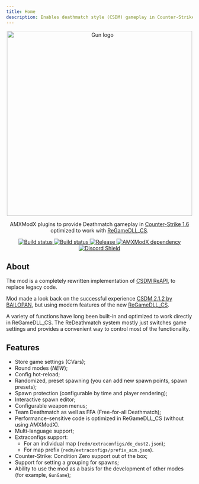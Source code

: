 ```yaml
---
title: Home
description: Enables deathmatch style (CSDM) gameplay in Counter-Strike 1.6 (respawning, gun selection, spawn protection, etc).
---
```


<p align="center">
    <a href="https://github.com/wopox1337/ReDeathmatch">
        <img
            width="500px"
            alt="Gun logo"
            src="https://user-images.githubusercontent.com/18553678/233882657-0ee4d8ea-2492-4af7-8db5-32430689c131.png"
        >
    </a>
</p>

<p align="center">
    AMXModX plugins to provide Deathmatch gameplay in <a href="https://store.steampowered.com/app/10/CounterStrike/">Counter-Strike 1.6</a> optimized to work with <a href="https://github.com/s1lentq/ReGameDLL_CS">ReGameDLL_CS</a>.
</p>

<p align="center">
    <a href="https://github.com/wopox1337/ReDeathmatch/releases/latest">
        <img
            src="https://img.shields.io/github/downloads/wopox1337/ReDeathmatch/total?label=Download%40latest&style=flat-square&logo=github&logoColor=white"
            alt="Build status"
        >
    </a>
    <a href="https://github.com/wopox1337/ReDeathmatch/actions">
        <img
            src="https://img.shields.io/github/actions/workflow/status/wopox1337/ReDeathmatch/CI.yml?branch=master&style=flat-square&logo=github&logoColor=white"
            alt="Build status"
        >
    </a>
    <a href="https://github.com/wopox1337/ReDeathmatch/releases">
        <img
            src="https://img.shields.io/github/v/release/wopox1337/ReDeathmatch?include_prereleases&style=flat-square&logo=github&logoColor=white"
            alt="Release"
        >
    </a>
    <a href="https://www.amxmodx.org/downloads-new.php">
        <img
            src="https://img.shields.io/badge/AMXModX-1.9 | 1.10-blue?style=flat-square"
            alt="AMXModX dependency"
        ></a>
    <a href="https://discord.gg/fC2AasCPfh">
        <img src="https://img.shields.io/discord/1099870919138213890?style=flat-square&logo=discord&label=Discord%20&labelColor=%237289DA" alt="Discord Shield"
        ></a>
</p>

## About
The mod is a completely rewritten implementation of [CSDM ReAPI](https://github.com/wopox1337/CSDM-ReAPI), to replace legacy code.

Mod made a look back on the successful experience [CSDM 2.1.2 by BAILOPAN](https://www.bailopan.net/csdm), but using modern features of the new [ReGameDLL_CS](https://github.com/s1lentq/ReGameDLL_CS).

A variety of functions have long been built-in and optimized to work directly in ReGameDLL_CS. The ReDeathmatch system mostly just switches game settings and provides a convenient way to control most of the functionality.

## Features
- Store game settings (CVars);
- Round modes (*NEW*);
- Config hot-reload;
- Randomized, preset spawning (you can add new spawn points, spawn presets);
- Spawn protection (configurable by time and player rendering);
- Interactive spawn editor;
- Configurable weapon menus;
- Team Deathmatch as well as FFA (Free-for-all Deathmatch);
- Performance-sensitive code is optimized in ReGameDLL_CS (without using AMXModX).
- Multi-language support;
- Extraconfigs support:
    - For an individual map (`redm/extraconfigs/de_dust2.json`);
    - For map prefix (`redm/extraconfigs/prefix_aim.json`).
- Counter-Strike: Condition Zero support out of the box;
- Support for setting a grouping for spawns;
- Ability to use the mod as a basis for the development of other modes (for example, `GunGame`);

